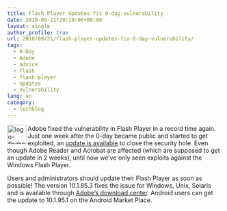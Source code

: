 ```yaml
---
title: Flash Player Updates fix 0-day-vulnerability
date: 2010-09-21T20:19:00+00:00
layout: single
author_profile: true
url: 2010/09/21/flash-player-updates-fix-0-day-vulnerability/
tags:
  - 0-Day
  - Adobe
  - advice
  - Flash
  - flash player
  - Updates
  - Vulnerability
lang: en
category: 
  - techblog
---
```

[<img title="logo-flashplayer" border="0" alt="logo-flashplayer" align="left" src="http://lh5.ggpht.com/_vaUVXcmC3OI/TJj-JM0wksI/AAAAAAAACew/v10xKh-FyRU/logo-flashplayer_thumb%5B1%5D.jpg?imgmax=800" width="45" height="45" />](http://lh5.ggpht.com/_vaUVXcmC3OI/TJj-IYRjqKI/AAAAAAAACes/ktrrSWcvRcs/s1600-h/logo-flashplayer%5B3%5D.jpg)Adobe fixed the vulnerability in Flash Player in a record time again. Just one week after the 0-day became public and started to get exploited, an [update is available](http://www.adobe.com/support/security/bulletins/apsb10-22.html) to close the security hole. Even though Adobe Reader and Acrobat are affected (which are supposed to get an update in 2 weeks), until now we’ve only seen exploits against the Windows Flash Player.

Users and administrators should update their Flash Player as soon as possible! The version 10.1.85.3 fixes the issue for Windows, Unix, Solaris and is available through [Adobe’s download center](http://get.adobe.com/de/flashplayer/). Android users can get the update to 10.1.95.1 on the Android Market Place.